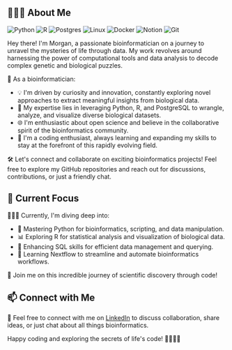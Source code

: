 ## 👩🏻‍💻 About Me
![Python](https://img.shields.io/badge/python-3670A0?style=for-the-badge&logo=python&logoColor=ffdd54)
![R](https://img.shields.io/badge/r-%23276DC3.svg?style=for-the-badge&logo=r&logoColor=white)
![Postgres](https://img.shields.io/badge/postgres-%23316192.svg?style=for-the-badge&logo=postgresql&logoColor=white)
![Linux](https://img.shields.io/badge/Linux-FCC624?style=for-the-badge&logo=linux&logoColor=black)
![Docker](https://img.shields.io/badge/docker-%230db7ed.svg?style=for-the-badge&logo=docker&logoColor=white)
![Notion](https://img.shields.io/badge/Notion-%23000000.svg?style=for-the-badge&logo=notion&logoColor=white)
![Git](https://img.shields.io/badge/git-%23F05033.svg?style=for-the-badge&logo=git&logoColor=white)

Hey there! I'm Morgan, a passionate bioinformatician on a journey to unravel the mysteries of life through data. My work revolves around harnessing the power of computational tools and data analysis to decode complex genetic and biological puzzles.

🔬 As a bioinformatician:
- 💡 I'm driven by curiosity and innovation, constantly exploring novel approaches to extract meaningful insights from biological data.
- 🧬 My expertise lies in leveraging Python, R, and PostgreSQL to wrangle, analyze, and visualize diverse biological datasets.
- 🌐 I'm enthusiastic about open science and believe in the collaborative spirit of the bioinformatics community.
- 🤖 I'm a coding enthusiast, always learning and expanding my skills to stay at the forefront of this rapidly evolving field.

🛠️ Let's connect and collaborate on exciting bioinformatics projects! Feel free to explore my GitHub repositories and reach out for discussions, contributions, or just a friendly chat.

## 🌱 Current Focus

👩🏻‍🔬 Currently, I'm diving deep into:
- 🐍 Mastering Python for bioinformatics, scripting, and data manipulation.
- 📊 Exploring R for statistical analysis and visualization of biological data.
- 📜 Enhancing SQL skills for efficient data management and querying.
- 🌊 Learning Nextflow to streamline and automate bioinformatics workflows.

🚀 Join me on this incredible journey of scientific discovery through code!

## 📫 Connect with Me

📧 Feel free to connect with me on [LinkedIn](www.linkedin.com/in/morgan-johnston-8285291b4) to discuss collaboration, share ideas, or just chat about all things bioinformatics.

Happy coding and exploring the secrets of life's code! 🧬👩🏻‍💻
